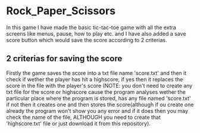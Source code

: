 # Rock_Paper_Scissors

In this game I have made the basic tic-tac-toe game with all the extra screens like menus, pause, how to play etc. and I have also added a save score button which would save the score according to 2 criterias.

## 2 criterias for saving the score
Firstly the game saves the score into a txt file name 'score.txt' and then it check if wether the player has hit a highscore, if yes then it replaces the score in the file with the player's score (NOTE: you don't need to create any txt file for the score or highscore cause the program analyses wether the particular place where the program is stored, has any file named 'score.txt' if not then it creates one and then stores the score(although if ou create one already the program won't show you any error and if it does then you may check the name of the file, ALTHOUGH you need to create that 'highscore.txt' file or just download it from this repository).

